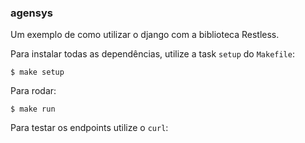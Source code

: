 ### agensys

Um exemplo de como utilizar o django com a biblioteca Restless.

Para instalar todas as dependências, utilize a task `setup` do `Makefile`:

```
$ make setup
```

Para rodar:

```
$ make run
```

Para testar os endpoints utilize o `curl`:
